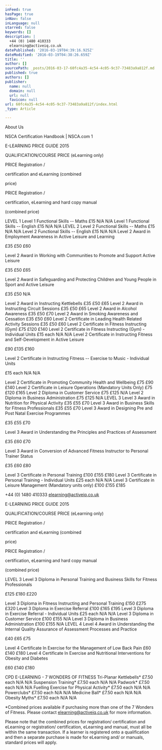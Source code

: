 ```yaml
---
inFeed: true
hasPage: true
inNav: false
inLanguage: null
starred: false
keywords: []
description: |
  +44 (0) 1480 410333
  elearning@activeiq.co.uk
datePublished: '2016-03-19T04:39:16.925Z'
dateModified: '2016-03-19T04:38:26.659Z'
title: ''
author: []
sourcePath: _posts/2016-03-17-60fc4a35-4c54-4c05-9c37-73483a9a812f.md
published: true
authors: []
publisher:
  name: null
  domain: null
  url: null
  favicon: null
url: 60fc4a35-4c54-4c05-9c37-73483a9a812f/index.html
_type: Article

---
```

About Us

NSCA Certification Handbook | NSCA.com 1

E-LEARNING PRICE GUIDE 2015

QUALIFICATION/COURSE PRICE
(eLearning only)

PRICE
Registration / 

certification and 
eLearning (combined 

price)

PRICE
Registration / 

certification, eLearning 
and hard copy manual 

(combined price)

LEVEL 1
Level 1 Functional Skills -- Maths £15 N/A N/A
Level 1 Functional Skills -- English £15 N/A N/A
LEVEL 2
Level 2 Functional Skills -- Maths £15 N/A N/A
Level 2 Functional Skills -- English £15 N/A N/A
Level 2 Award in Employment Awareness in Active Leisure and 
Learning

£35 £50 £60

Level 2 Award in Working with Communities to Promote and 
Support Active Leisure

£35 £50 £65

Level 2 Award in Safeguarding and Protecting Children and Young 
People in Sport and Active Leisure

£35 £50 N/A

Level 2 Award in Instructing Kettlebells £35 £50 £65
Level 2 Award in Instructing Circuit Sessions £35 £50 £65
Level 2 Award in Alcohol Awareness £35 £50 £70
Level 2 Award in Smoking Awareness and Cessation £35 £50 £60
Level 2 Certificate in Leading Health Related Activity Sessions £35 £50 £60
Level 2 Certificate in Fitness Instructing (Gym) £75 £120 £140
Level 2 Certificate in Fitness Instructing (Gym) - Individual Units £15 each N/A N/A
Level 2 Certificate in Instructing Fitness and Self-Development in 
Active Leisure

£90 £135 £160

Level 2 Certificate in Instructing Fitness -- Exercise to Music - 
Individual Units

£15 each N/A N/A

Level 2 Certificate in Promoting Community Health and Wellbeing £75 £90 £140
Level 2 Certificate in Leisure Operations (Mandatory Units Only) £75 £120 £165
Level 2 Diploma in Customer Service £75 £125 N/A
Level 2 Diploma in Business Administration £75 £125 N/A
LEVEL 3
Level 3 Award in Nutrition for Physical Activity £35 £55 £70
Level 3 Award in Business Skills for Fitness Professionals £35 £55 £70
Level 3 Award in Designing Pre and Post Natal Exercise 
Programmes

£35 £55 £70

Level 3 Award in Understanding the Principles and Practices of 
Assessment

£35 £60 £70

Level 3 Award in Conversion of Advanced Fitness Instructor to 
Personal Trainer Status

£35 £60 £80

Level 3 Certificate in Personal Training £100 £155 £180
Level 3 Certificate in Personal Training - Individual Units £25 each N/A N/A
Level 3 Certificate in Leisure Management (Mandatory units only) £100 £155 £185

+44 (0) 1480 410333
elearning@activeiq.co.uk

E-LEARNING PRICE GUIDE 2015

QUALIFICATION/COURSE PRICE
(eLearning only)

PRICE
Registration / 

certification and 
eLearning (combined 

price)

PRICE
Registration / 

certification, eLearning 
and hard copy manual 

(combined price)

LEVEL 3
Level 3 Diploma in Personal Training and Business Skills for Fitness 
Professionals

£125 £180 £220

Level 3 Diploma in Fitness Instructing and Personal Training £150 £275 £320
Level 3 Diploma in Exercise Referral £100 £165 £195
Level 3 Diploma in Exercise Referral - Individual Units £25 each N/A N/A
Level 3 Diploma in Customer Service £100 £155 N/A
Level 3 Diploma in Business Administration £100 £155 N/A
LEVEL 4
Level 4 Award in Understanding the Internal Quality Assurance of 
Assessment Processes and Practice

£40 £65 £75

Level 4 Certificate In Exercise for the Management of Low Back Pain £60 £140 £180
Level 4 Certificate In Exercise and Nutritional Interventions for Obesity 
and Diabetes

£60 £140 £180

CPD E-LEARNING - 7 WONDERS OF FITNESS
Tri-Planar Kettlebells\* £7.50 each N/A N/A
Suspension Training\* £7.50 each N/A N/A
Padwork\* £7.50 each N/A N/A
Fuelling Exercise for Physical Activity\* £7.50 each N/A N/A
Powerclubs\* £7.50 each N/A N/A
Medicine Ball\* £7.50 each N/A N/A
Obesity Myths\* £7.50 each N/A N/A

\*Combined prices available if purchasing more than one of the 7 Wonders of Fitness. Please contact elearning@activeiq.co.uk for more information.

Please note that the combined prices for registration/ certification and eLearning or registration/ certification, eLearning and manual, must all be within the same transaction. If a 
learner is registered onto a qualification and then a separate purchase is made for eLearning and/ or manuals, standard prices will apply.